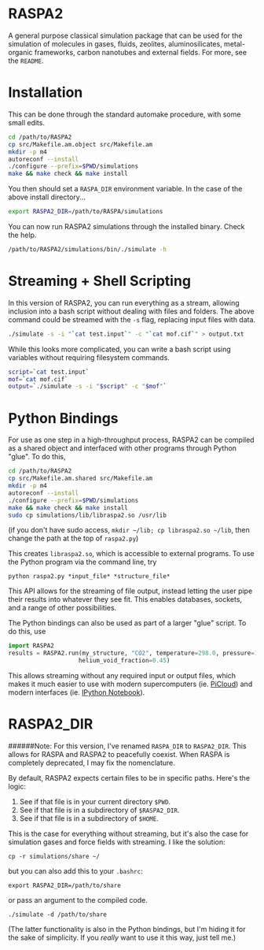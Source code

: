 RASPA2
======

A general purpose classical simulation package that can be used for the
simulation of molecules in gases, fluids, zeolites, aluminosilicates,
metal-organic frameworks, carbon nanotubes and external fields. For more, see
the `README`.

Installation
============

This can be done through the standard automake procedure, with some small
edits.

```bash
cd /path/to/RASPA2
cp src/Makefile.am.object src/Makefile.am
mkdir -p m4
autoreconf --install
./configure --prefix=$PWD/simulations
make && make check && make install
```

You then should set a `RASPA_DIR` environment variable. In the case of the
above install directory...

```bash
export RASPA2_DIR=/path/to/RASPA/simulations
```

You can now run RASPA2 simulations through the installed binary. Check the help.

```bash
/path/to/RASPA2/simulations/bin/./simulate -h
```

Streaming + Shell Scripting
===========================

In this version of RASPA2, you can run everything as a stream, allowing
inclusion into a bash script without dealing with files and folders. The
above command could be streamed with the `-s` flag, replacing input files
with data.

```bash
./simulate -s -i "`cat test.input`" -c "`cat mof.cif`" > output.txt
```

While this looks more complicated, you can write a bash script using variables
without requiring filesystem commands.

```bash
script=`cat test.input`
mof=`cat mof.cif`
output=`./simulate -s -i "$script" -c "$mof"`
```

Python Bindings
===============

For use as one step in a high-throughput process, RASPA2 can be compiled as a
shared object and interfaced with other programs through Python "glue". To do
this,

```bash
cd /path/to/RASPA2
cp src/Makefile.am.shared src/Makefile.am
mkdir -p m4
autoreconf --install
./configure --prefix=$PWD/simulations
make && make check && make install
sudo cp simulations/lib/libraspa2.so /usr/lib
```

(if you don't have sudo access, `mkdir ~/lib; cp libraspa2.so ~/lib`, then
change the path at the top of `raspa2.py`)

This creates `libraspa2.so`, which is accessible to external programs. To use
the Python program via the command line, try

```
python raspa2.py *input_file* *structure_file*
```

This API allows for the streaming of file output, instead letting the user pipe
their results into whatever they see fit. This enables databases, sockets, and
a range of other possibilities.

The Python bindings can also be used as part of a larger "glue" script. To do
this, use

```python
import RASPA2
results = RASPA2.run(my_structure, "CO2", temperature=298.0, pressure=1e5,
                    helium_void_fraction=0.45)
```

This allows streaming without any required input or output files, which makes
it much easier to use with modern supercomputers (ie. [PiCloud](https://www.picloud.com))
and modern interfaces (ie. [IPython Notebook](http://ipython.org/notebook.html)).

RASPA2_DIR
=========

######Note: For this version, I've renamed `RASPA_DIR` to `RASPA2_DIR`. This allows for RASPA and RASPA2 to peacefully coexist. When RASPA is completely deprecated, I may fix the nomenclature.

By default, RASPA2 expects certain files to be in specific paths. Here's the logic:

1. See if that file is in your current directory `$PWD`.
2. See if that file is in a subdirectory of `$RASPA2_DIR`.
3. See if that file is in a subdirectory of `$HOME`.

This is the case for everything without streaming, but it's also the case for
simulation gases and force fields with streaming. I like the solution:

```
cp -r simulations/share ~/
```

but you can also add this to your `.bashrc`:

```
export RASPA2_DIR=/path/to/share
```

or pass an argument to the compiled code.

```
./simulate -d /path/to/share
```

(The latter functionality is also in the Python bindings, but I'm hiding it for
the sake of simplicity. If you *really* want to use it this way, just tell me.)

